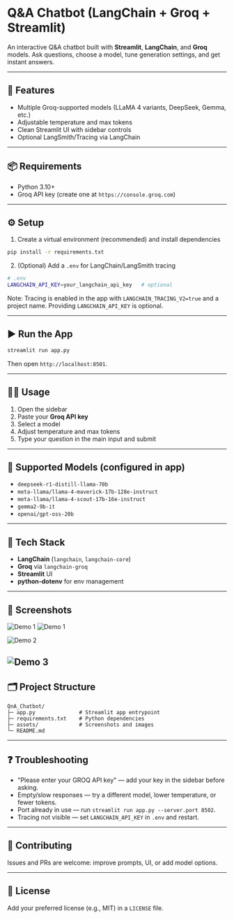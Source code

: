 # Q&A Chatbot (LangChain + Groq + Streamlit)

An interactive Q&A chatbot built with **Streamlit**, **LangChain**, and **Groq** models. Ask questions, choose a model, tune generation settings, and get instant answers.

---

## 🚀 Features

- Multiple Groq-supported models (LLaMA 4 variants, DeepSeek, Gemma, etc.)
- Adjustable temperature and max tokens
- Clean Streamlit UI with sidebar controls
- Optional LangSmith/Tracing via LangChain

---

## 📦 Requirements

- Python 3.10+
- Groq API key (create one at `https://console.groq.com`)

---

## ⚙️ Setup

1) Create a virtual environment (recommended) and install dependencies

```bash
pip install -r requirements.txt
```

2) (Optional) Add a `.env` for LangChain/LangSmith tracing

```bash
# .env
LANGCHAIN_API_KEY=your_langchain_api_key   # optional
```

Note: Tracing is enabled in the app with `LANGCHAIN_TRACING_V2=true` and a project name. Providing `LANGCHAIN_API_KEY` is optional.

---

## ▶️ Run the App

```bash
streamlit run app.py
```

Then open `http://localhost:8501`.

---

## 🧑‍💻 Usage

1) Open the sidebar
2) Paste your **Groq API key**
3) Select a model
4) Adjust temperature and max tokens
5) Type your question in the main input and submit

---

## 🤖 Supported Models (configured in app)

- `deepseek-r1-distill-llama-70b`
- `meta-llama/llama-4-maverick-17b-128e-instruct`
- `meta-llama/llama-4-scout-17b-16e-instruct`
- `gemma2-9b-it`
- `openai/gpt-oss-20b`

---

## 🧠 Tech Stack

- **LangChain** (`langchain`, `langchain-core`)
- **Groq** via `langchain-groq`
- **Streamlit** UI
- **python-dotenv** for env management

---

## 📸 Screenshots

![Demo 1](assets/1746275870437.jpeg)  ![Demo 1](assets/llms.png)

![Demo 2](assets/1746275870697.jpeg)

![Demo 3](assets/1746275870635.jpeg)
---

## 🗂️ Project Structure

```
QnA_Chatbot/
├─ app.py              # Streamlit app entrypoint
├─ requirements.txt    # Python dependencies
├─ assets/             # Screenshots and images
└─ README.md
```

---

## ❓ Troubleshooting

- "Please enter your GROQ API key" — add your key in the sidebar before asking.
- Empty/slow responses — try a different model, lower temperature, or fewer tokens.
- Port already in use — run `streamlit run app.py --server.port 8502`.
- Tracing not visible — set `LANGCHAIN_API_KEY` in `.env` and restart.

---

## 🤝 Contributing

Issues and PRs are welcome: improve prompts, UI, or add model options.

---

## 📄 License

Add your preferred license (e.g., MIT) in a `LICENSE` file.
